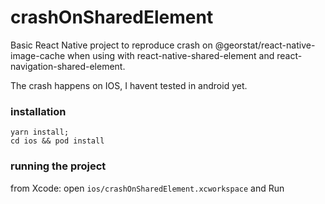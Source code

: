 # crashOnSharedElement

Basic React Native project to reproduce crash on @georstat/react-native-image-cache when using with react-native-shared-element and react-navigation-shared-element. 

The crash happens on IOS, I havent tested in android yet.

### installation
```
yarn install; 
cd ios && pod install
```

### running the project

from Xcode: open `ios/crashOnSharedElement.xcworkspace` and Run


